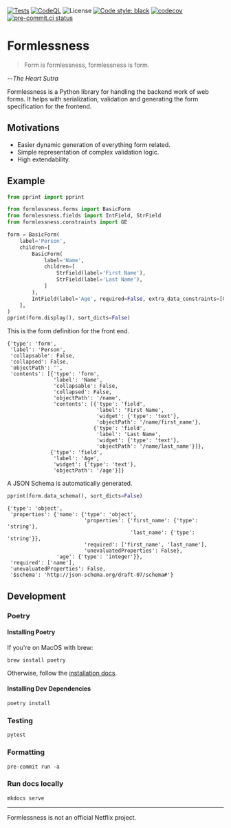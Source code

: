 [![Tests](https://github.com/travisjungroth/formlessness/actions/workflows/tests.yml/badge.svg?branch=main)](https://github.com/travisjungroth/formlessness/actions/workflows/tests.yml)
[![CodeQL](https://github.com/travisjungroth/formlessness/actions/workflows/codeql-analysis.yml/badge.svg?branch=main)](https://github.com/travisjungroth/formlessness/actions/workflows/codeql-analysis.yml)
![License](https://img.shields.io/github/license/travisjungroth/formlessness?color=blue)
[![Code style: black](https://img.shields.io/badge/code%20style-black-000000.svg)](https://github.com/psf/black)
[![codecov](https://codecov.io/gh/travisjungroth/formlessness/branch/main/graph/badge.svg?token=2XR660JGGF)](https://codecov.io/gh/travisjungroth/formlessness)
[![pre-commit.ci status](https://results.pre-commit.ci/badge/github/travisjungroth/formlessness/main.svg)](https://results.pre-commit.ci/latest/github/travisjungroth/formlessness/main)


# Formlessness

>Form is formlessness, formlessness is form.

--_The Heart Sutra_

Formlessness is a Python library for handling the backend work of web forms. It helps with serialization, validation and generating the form specification for the frontend.

## Motivations

 * Easier dynamic generation of everything form related.
 * Simple representation of complex validation logic.
 * High extendability.

## Example

<!--phmdoctest-share-names-->
```python
from pprint import pprint

from formlessness.forms import BasicForm
from formlessness.fields import IntField, StrField
from formlessness.constraints import GE

form = BasicForm(
    label='Person',
    children=[
        BasicForm(
            label='Name',
            children=[
                StrField(label='First Name'),
                StrField(label='Last Name'),
            ]
        ),
        IntField(label='Age', required=False, extra_data_constraints=[GE(0)])
    ],
)
pprint(form.display(), sort_dicts=False)
```
This is the form definition for the front end.
```
{'type': 'form',
 'label': 'Person',
 'collapsable': False,
 'collapsed': False,
 'objectPath': '',
 'contents': [{'type': 'form',
               'label': 'Name',
               'collapsable': False,
               'collapsed': False,
               'objectPath': '/name',
               'contents': [{'type': 'field',
                             'label': 'First Name',
                             'widget': {'type': 'text'},
                             'objectPath': '/name/first_name'},
                            {'type': 'field',
                             'label': 'Last Name',
                             'widget': {'type': 'text'},
                             'objectPath': '/name/last_name'}]},
              {'type': 'field',
               'label': 'Age',
               'widget': {'type': 'text'},
               'objectPath': '/age'}]}
```
A JSON Schema is automatically generated.
```python
pprint(form.data_schema(), sort_dicts=False)
```

```
{'type': 'object',
 'properties': {'name': {'type': 'object',
                         'properties': {'first_name': {'type': 'string'},
                                        'last_name': {'type': 'string'}},
                         'required': ['first_name', 'last_name'],
                         'unevaluatedProperties': False},
                'age': {'type': 'integer'}},
 'required': ['name'],
 'unevaluatedProperties': False,
 '$schema': 'http://json-schema.org/draft-07/schema#'}
```
## Development

### Poetry

#### Installing Poetry

If you're on MacOS with brew:

    brew install poetry

Otherwise, follow the [installation docs](https://python-poetry.org/docs/master/#installing-with-the-official-installer).

#### Installing Dev Dependencies

    poetry install

### Testing

    pytest

### Formatting

    pre-commit run -a

### Run docs locally

    mkdocs serve

---
Formlessness is not an official Netflix project.
